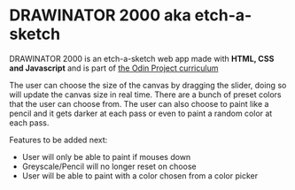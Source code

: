 
# DRAWINATOR 2000 aka etch-a-sketch
DRAWINATOR 2000 is an etch-a-sketch web app made with **HTML, CSS and Javascript** and is part of [the Odin Project curriculum](https://www.theodinproject.com/lessons/etch-a-sketch-project) 

The user can choose the size of the canvas by dragging the slider, doing so will update the canvas size in real time. 
There are a bunch of preset colors that the user can choose from. 
The user can also choose to paint like a pencil and it gets darker at each pass or even to paint a random color at each pass.

Features to be added next:

 - User will only be able to paint if mouses down
 -  Greyscale/Pencil will no longer reset on choose
 -  User will be able to paint with a color chosen from a color picker

